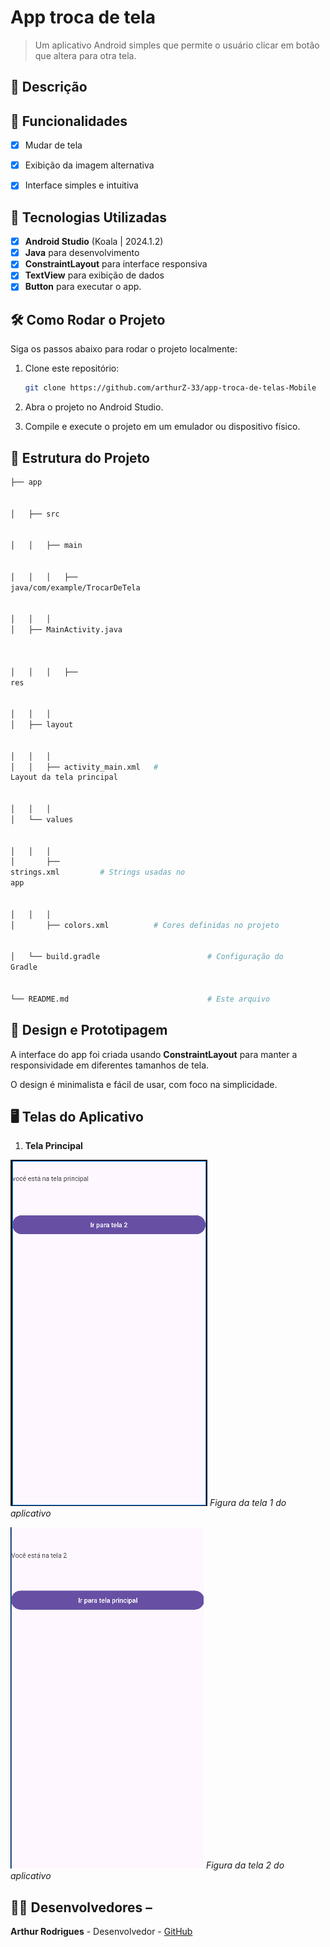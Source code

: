 # **App troca de tela**

> Um aplicativo Android simples que permite o usuário clicar em botão que altera para otra tela.

## 📱 Descrição



## 🔧 Funcionalidades

- [x] Mudar de tela
- [x] Exibição da imagem alternativa
- [x] Interface simples e intuitiva


## 🚀 Tecnologias Utilizadas

- [x] **Android Studio** (Koala | 2024.1.2)
- [x] **Java** para desenvolvimento
- [x] **ConstraintLayout** para interface responsiva
- [x] **TextView** para exibição de dados
- [x] **Button**   para executar o app.

## 🛠️ Como Rodar o Projeto

Siga os passos abaixo para rodar o projeto localmente:

1. Clone este repositório:

    ```bash
    git clone https://github.com/arthurZ-33/app-troca-de-telas-Mobile

    ```

2. Abra o projeto no Android Studio.
3. Compile e execute o projeto em um emulador ou dispositivo físico.

## 📂 Estrutura do Projeto

```bash
├── app


│   ├── src


│   │   ├── main


│   │   │   ├──
java/com/example/TrocarDeTela


│   │   │  
│   ├── MainActivity.java      



│   │   │   ├──
res


│   │   │  
│   ├── layout


│   │   │  
│   │   ├── activity_main.xml   #
Layout da tela principal


│   │   │  
│   └── values


│   │   │  
│       ├──
strings.xml         # Strings usadas no
app


│   │   │  
│       ├── colors.xml          # Cores definidas no projeto


│   └── build.gradle                        # Configuração do
Gradle


└── README.md                               # Este arquivo
```
 
## 🎨 Design e Prototipagem
 
A interface do app foi criada usando **ConstraintLayout** para manter a responsividade em diferentes tamanhos de tela.
 
O design é minimalista e fácil de usar, com foco na simplicidade.
 
 ## 🖥️ Telas do Aplicativo

1. **Tela Principal**

![Figura 1: Exemplo da tela principal do aplicativo](/imgs/c1.png)
*Figura da tela 1 do aplicativo*

 ![Figura 2: Exmplo da tela secundaria do aplicativo](/imgs/c2.png)
 *Figura da tela 2 do aplicativo*
## 👨‍💻 Desenvolvedores –
**Arthur Rodrigues** - Desenvolvedor - [GitHub](https://github.com/arthurZ-33)
